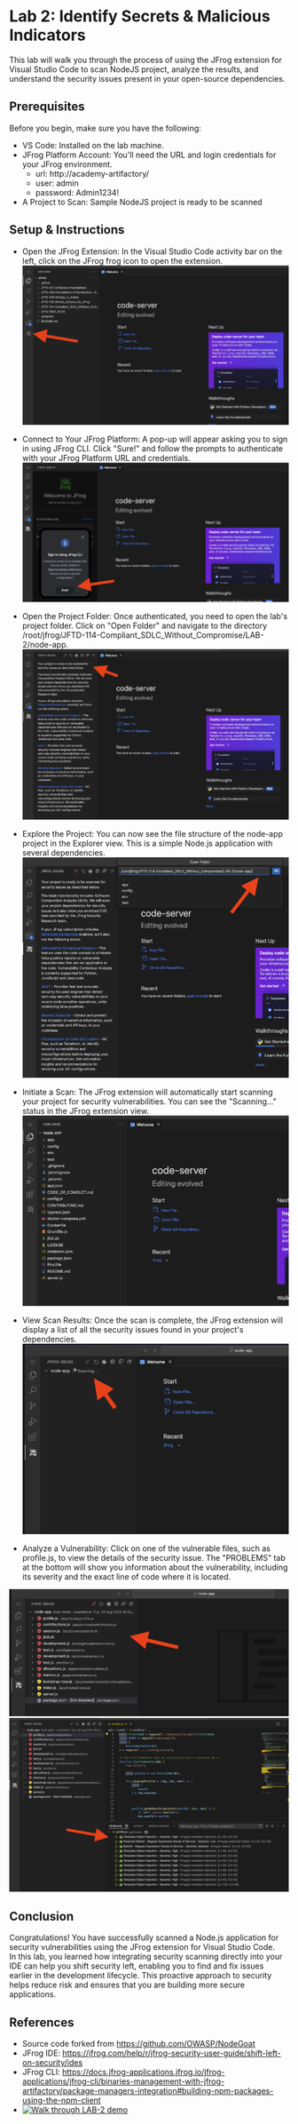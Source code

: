 # Lab 2: Identify Secrets & Malicious Indicators
This lab will walk you through the process of using the JFrog extension for Visual Studio Code to scan NodeJS project, analyze the results, and understand the security issues present in your open-source dependencies.

## Prerequisites
Before you begin, make sure you have the following:
- VS Code: Installed on the lab machine.
- JFrog Platform Account: You'll need the URL and login credentials for your JFrog environment.
    - url: http://academy-artifactory/
    - user: admin
    - password: Admin1234!
- A Project to Scan: Sample NodeJS project is ready to be scanned

## Setup & Instructions
- Open the JFrog Extension: In the Visual Studio Code activity bar on the left, click on the JFrog frog icon to open the extension.
<img src="./images/vscode-0.png" /> <br/>

- Connect to Your JFrog Platform: A pop-up will appear asking you to sign in using JFrog CLI. Click "Sure!" and follow the prompts to authenticate with your JFrog Platform URL and credentials.
<img src="./images/vscode-1.png" /> <br/>

- Open the Project Folder: Once authenticated, you need to open the lab's project folder. Click on "Open Folder" and navigate to the directory /root/jfrog/JFTD-114-Compliant_SDLC_Without_Compromise/LAB-2/node-app.
<img src="./images/vscode-2.png" /> <br/>

- Explore the Project: You can now see the file structure of the node-app project in the Explorer view. This is a simple Node.js application with several dependencies.
<img src="./images/vscode-3.png" /> <br/>

- Initiate a Scan: The JFrog extension will automatically start scanning your project for security vulnerabilities. You can see the "Scanning..." status in the JFrog extension view.
<img src="./images/vscode-4.png" /> <br/>

- View Scan Results: Once the scan is complete, the JFrog extension will display a list of all the security issues found in your project's dependencies.
<img src="./images/vscode-5.png" /> <br/>

- Analyze a Vulnerability: Click on one of the vulnerable files, such as profile.js, to view the details of the security issue. The "PROBLEMS" tab at the bottom will show you information about the vulnerability, including its severity and the exact line of code where it is located.

<img src="./images/vscode-6.png" /> <br/>
<img src="./images/vscode-7.png" /> <br/>


## Conclusion
Congratulations! You have successfully scanned a Node.js application for security vulnerabilities using the JFrog extension for Visual Studio Code.
<br/>
In this lab, you learned how integrating security scanning directly into your IDE can help you shift security left, enabling you to find and fix issues earlier in the development lifecycle. This proactive approach to security helps reduce risk and ensures that you are building more secure applications.

## References
- Source code forked from https://github.com/OWASP/NodeGoat
- JFrog IDE: https://jfrog.com/help/r/jfrog-security-user-guide/shift-left-on-security/ides 
- JFrog CLI: https://docs.jfrog-applications.jfrog.io/jfrog-applications/jfrog-cli/binaries-management-with-jfrog-artifactory/package-managers-integration#building-npm-packages-using-the-npm-client
- [![Walk through LAB-2 demo](https://img.youtube.com/vi/azjnRsV6SYA/0.jpg)](https://youtu.be/azjnRsV6SYA) 